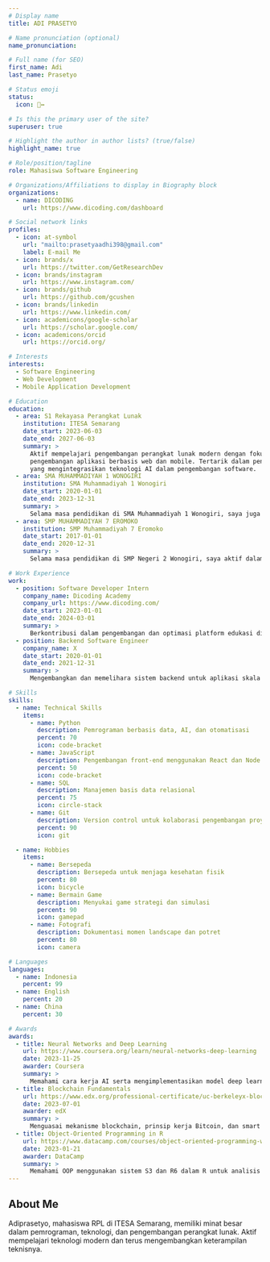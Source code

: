 ```yaml
---
# Display name
title: ADI PRASETYO

# Name pronunciation (optional)
name_pronunciation: 

# Full name (for SEO)
first_name: Adi
last_name: Prasetyo

# Status emoji
status:
  icon: 🙂‍↔️

# Is this the primary user of the site?
superuser: true

# Highlight the author in author lists? (true/false)
highlight_name: true

# Role/position/tagline
role: Mahasiswa Software Engineering

# Organizations/Affiliations to display in Biography block
organizations:
  - name: DICODING
    url: https://www.dicoding.com/dashboard

# Social network links
profiles:
  - icon: at-symbol
    url: "mailto:prasetyaadhi398@gmail.com"
    label: E-mail Me
  - icon: brands/x
    url: https://twitter.com/GetResearchDev
  - icon: brands/instagram
    url: https://www.instagram.com/
  - icon: brands/github
    url: https://github.com/gcushen
  - icon: brands/linkedin
    url: https://www.linkedin.com/
  - icon: academicons/google-scholar
    url: https://scholar.google.com/
  - icon: academicons/orcid
    url: https://orcid.org/

# Interests
interests:
  - Software Engineering
  - Web Development
  - Mobile Application Development

# Education
education:
  - area: S1 Rekayasa Perangkat Lunak
    institution: ITESA Semarang
    date_start: 2023-06-03
    date_end: 2027-06-03
    summary: >
      Aktif mempelajari pengembangan perangkat lunak modern dengan fokus pada
      pengembangan aplikasi berbasis web dan mobile. Tertarik dalam penelitian
      yang mengintegrasikan teknologi AI dalam pengembangan software.
  - area: SMA MUHAMMADIYAH 1 WONOGIRI
    institution: SMA Muhammadiyah 1 Wonogiri
    date_start: 2020-01-01
    date_end: 2023-12-31
    summary: >
      Selama masa pendidikan di SMA Muhammadiyah 1 Wonogiri, saya juga secara aktif mengikuti kursus-kursus online dari platform terkenal seperti Dicoding, Coursera, dan edX. Fokus pembelajaran mencakup pemrograman, data science, kecerdasan buatan (AI), dan blockchain, yang memperluas keterampilan teknis dan wawasan saya dalam teknologi terkini.
  - area: SMP MUHAMMADIYAH 7 EROMOKO
    institution: SMP Muhammadiyah 7 Eromoko
    date_start: 2017-01-01
    date_end: 2020-12-31
    summary: >
      Selama masa pendidikan di SMP Negeri 2 Wonogiri, saya aktif dalam kegiatan ekstrakurikuler dan mulai mengembangkan minat dalam teknologi dan pemrograman. Pengalaman ini menjadi fondasi untuk minat saya di bidang teknologi dan pendidikan lebih lanjut.

# Work Experience
work:
  - position: Software Developer Intern
    company_name: Dicoding Academy
    company_url: https://www.dicoding.com/
    date_start: 2023-01-01
    date_end: 2024-03-01
    summary: >
      Berkontribusi dalam pengembangan dan optimasi platform edukasi digital.
  - position: Backend Software Engineer
    company_name: X
    date_start: 2020-01-01
    date_end: 2021-12-31
    summary: >
      Mengembangkan dan memelihara sistem backend untuk aplikasi skala besar.

# Skills
skills:
  - name: Technical Skills
    items:
      - name: Python
        description: Pemrograman berbasis data, AI, dan otomatisasi
        percent: 70
        icon: code-bracket
      - name: JavaScript
        description: Pengembangan front-end menggunakan React dan Node.js
        percent: 50
        icon: code-bracket
      - name: SQL
        description: Manajemen basis data relasional
        percent: 75
        icon: circle-stack
      - name: Git
        description: Version control untuk kolaborasi pengembangan proyek
        percent: 90
        icon: git

  - name: Hobbies
    items:
      - name: Bersepeda
        description: Bersepeda untuk menjaga kesehatan fisik
        percent: 80
        icon: bicycle
      - name: Bermain Game
        description: Menyukai game strategi dan simulasi
        percent: 90
        icon: gamepad
      - name: Fotografi
        description: Dokumentasi momen landscape dan potret
        percent: 80
        icon: camera

# Languages
languages:
  - name: Indonesia
    percent: 99
  - name: English
    percent: 20
  - name: China
    percent: 30

# Awards
awards:
  - title: Neural Networks and Deep Learning
    url: https://www.coursera.org/learn/neural-networks-deep-learning
    date: 2023-11-25
    awarder: Coursera
    summary: >
      Memahami cara kerja AI serta mengimplementasikan model deep learning.
  - title: Blockchain Fundamentals
    url: https://www.edx.org/professional-certificate/uc-berkeleyx-blockchain-fundamentals
    date: 2023-07-01
    awarder: edX
    summary: >
      Menguasai mekanisme blockchain, prinsip kerja Bitcoin, dan smart contract.
  - title: Object-Oriented Programming in R
    url: https://www.datacamp.com/courses/object-oriented-programming-with-s3-and-r6-in-r
    date: 2023-01-21
    awarder: DataCamp
    summary: >
      Memahami OOP menggunakan sistem S3 dan R6 dalam R untuk analisis data.
---
```


## About Me

Adiprasetyo, mahasiswa RPL di ITESA Semarang, memiliki minat besar dalam pemrograman, teknologi, dan pengembangan perangkat lunak. Aktif mempelajari teknologi modern dan terus mengembangkan keterampilan teknisnya.
